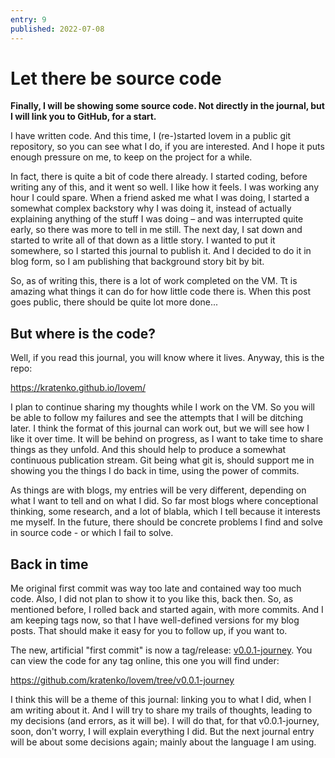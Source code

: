 ```yaml
---
entry: 9
published: 2022-07-08
---
```


# Let there be source code

__Finally, I will be showing some source code. Not directly in the journal, 
but I will link you to GitHub, for a start.__

I have written code. And this time, I (re-)started lovem in a public git repository, 
so you can see what I do, if you are interested. And I hope it puts enough pressure
on me, to keep on the project for a while.

In fact, there is quite a bit of code there already. I started coding, before writing 
any of this, and it went so well. I like how it feels. I was working any hour I 
could spare. When a friend asked me what I was doing, I started a somewhat 
complex backstory why I was doing it, instead of actually explaining anything of the 
stuff I was doing &ndash; and was interrupted quite early, so there was more to tell in me still. 
The next day, I sat down and started to write all of that down as a little story. I wanted to 
put it somewhere, so I started this journal to publish it. And I decided to do it in 
blog form, so I am publishing that background story bit by bit.

So, as of writing this, there is a lot of work completed on the VM. Tt is amazing what 
things it can do for how little code there is. When this post goes public, there should be 
quite lot more done...

## But where is the code?
Well, if you read this journal, you will know where it lives. Anyway, this is the repo:

https://kratenko.github.io/lovem/

I plan to continue sharing my thoughts while I work on the VM. So you will be able to 
follow my failures and see the attempts that I will be ditching later. I think the 
format of this journal can work out, but we will see how I like it over time. It will be 
behind on progress, as I want to take time to share things as they unfold. And this should 
help to produce a somewhat continuous publication stream. Git being what git is, should support
me in showing you the things I do back in time, using the power of commits.

As things are with blogs, my entries will be very different, depending on what I want to tell 
and on what I did. So far most blogs where conceptional thinking, some research, and a lot of 
blabla, which I tell because it interests me myself. In the future, there should be concrete 
problems I find and solve in source code - or which I fail to solve.

## Back in time
Me original first commit was way too late and contained way too much code. Also, I did not 
plan to show it to you like this, back then. So, as mentioned before, I rolled back and 
started again, with more commits. And I am keeping tags now, so that I have well-defined versions
for my blog posts. That should make it easy for you to follow up, if you want to.

The new, artificial "first commit" is now a tag/release: [v0.0.1-journey][v0.0.1-journey]. You can 
view the code for any tag online, this one you will find under: 

https://github.com/kratenko/lovem/tree/v0.0.1-journey

I think this will be a theme of this journal: linking you to what I did, when I am writing about it.
And I will try to share my trails of thoughts, leading to my decisions (and errors, as it will be).
I will do that, for that v0.0.1-journey, soon, don't worry, I will explain everything I did. But
the next journal entry will be about some decisions again; mainly about the language I am using.

[v0.0.1-journey]: https://github.com/kratenko/lovem/releases/tag/v0.0.1-journey
